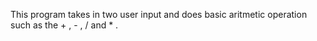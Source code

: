 This program takes in two user input and does basic aritmetic operation such as the + , - , / and * .
